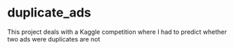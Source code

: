 # duplicate_ads

This project deals with a Kaggle competition where I had to predict whether two ads were duplicates are not
